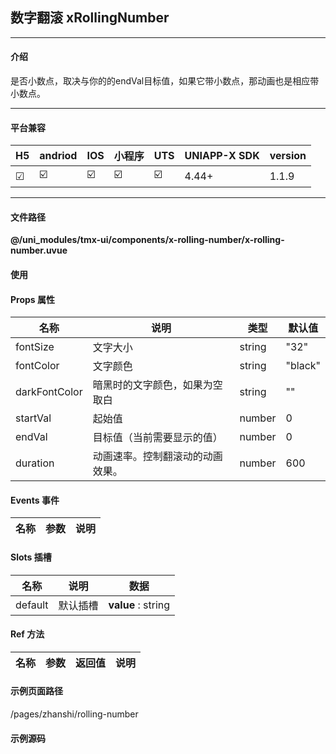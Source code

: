 
## 数字翻滚 xRollingNumber

***

#### 介绍

是否小数点，取决与你的的endVal目标值，如果它带小数点，那动画也是相应带小数点。

***

#### 平台兼容

| H5 | andriod | IOS | 小程序 | UTS | UNIAPP-X SDK | version |
| --- | --- | --- | --- | --- | --- | --- |
| ☑ | ☑️ | ☑️ | ☑️ | ☑️ | 4.44+ | 1.1.9 |

***

#### 文件路径

**@/uni_modules/tmx-ui/components/x-rolling-number/x-rolling-number.uvue**

#### 使用

<x-rolling-number></x-rolling-number>

#### Props 属性

| 名称 | 说明 | 类型 | 默认值 |
| ------ | ---- | ---- | ---- |
| fontSize | 文字大小 | string | "32" |
| fontColor | 文字颜色 | string | "black" |
| darkFontColor | 暗黑时的文字颜色，如果为空取白 | string | "" |
| startVal | 起始值 | number | 0 |
| endVal | 目标值（当前需要显示的值） | number | 0 |
| duration | 动画速率。控制翻滚动的动画效果。 | number | 600 |



#### Events 事件

| 名称 | 参数 | 说明 |
| ------ | ---- | ---- |


#### Slots 插槽

| 名称 | 说明 | 数据 |
| ------ | ---- | ---- |
| default | 默认插槽 | **value** : string<br> |


#### Ref 方法

| 名称 | 参数 | 返回值 | 说明 |
| ------ | ---- | ---- | ---- |


#### 示例页面路径

/pages/zhanshi/rolling-number

#### 示例源码

<template>
	<!-- #ifdef APP -->
	<scroll-view style="flex:1">
	<!-- #endif -->
	<!-- #ifdef MP-WEIXIN -->
	<page-meta :page-style="`background-color:${xThemeConfigBgColor}`">
		<navigation-bar :background-color="xThemeConfigNavBgColor" :front-color="xThemeConfigNavFontColor"></navigation-bar>
	</page-meta>
	<!-- #endif -->
		<x-sheet>
			<x-text font-size="18" class=" text-weight-b mb-8">数字翻滚 xRollingNumber</x-text>
			<x-text color="#999999" >
				是否小数点，取决与你的的endVal目标值，如果它带小数点，那动画也是相应带小数点。
			</x-text>
		</x-sheet>
		<x-sheet>
			<x-text font-size="18" class=" text-weight-b mb-8">小数</x-text>
			<x-rolling-number :endVal="endVal"></x-rolling-number>
			<x-button class="mt-32" :block="true" @click="endVal=endVal+12">增加+12</x-button>
		</x-sheet>
		
		<x-sheet>
			<x-text font-size="18" class=" text-weight-b mb-8">整数,让动画时间加长点</x-text>
			<x-rolling-number :endVal="endVal2" :duration="1100"></x-rolling-number>
			<x-button class="mt-32" :block="true" @click="endVal2=endVal2+122">增加+122</x-button>
		</x-sheet>

	<!-- #ifdef APP -->
	</scroll-view>
	<!-- #endif -->
</template>

<script>
	export default {

		data() {
			return {
				endVal:2023.2,
				endVal2:1998,
			};
		},
		onLoad() {
			
		}
	}
</script>

<style lang="scss">

</style>

		
